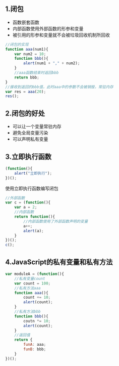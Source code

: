 ## 1.闭包
- 函数嵌套函数
- 内部函数使用外部函数的形参和变量
- 被引用的形参和变量就不会被垃圾回收机制所回收
```javascript
//闭包的实现
function aaa(num1){
    var num2 = 10;
    function bbb(){
        alert(num1 + "," + num2);
    }
    //aaa函数结束时返回bbb
    return bbb;
}
//接收到返回的bbb值，此时aaa中的参数不会被销毁，常驻内存
var res = aaa(20);
res();
```
## 2.闭包的好处
- 可以让一个变量常驻内存
- 避免全局变量污染
- 可以声明私有变量
## 3.立即执行函数
```javascript
(function(){
    alert("立即执行");
})();
```
使用立即执行函数编写闭包
```javascript
//外部函数
var c = (function(){
    var a = 2;
    //内部函数
    return function(){
        //内部函数使用了外部函数声明的变量
        a++;
        alert(a);
    }
})();
c();
```
## 4.JavaScript的私有变量和私有方法
```javascript
var moduleA = (function(){
    //私有变量count
    var count = 100;
    //私有方法aaa
    function aaa(){
        count += 10;
        alert(count);
    }
    //私有方法bbb
    function bbb(){
        coutn *= 10;
        alert(count);
    }
    //返回值
    return {
        funA: aaa;
        funB: bbb;
    }
})();
```